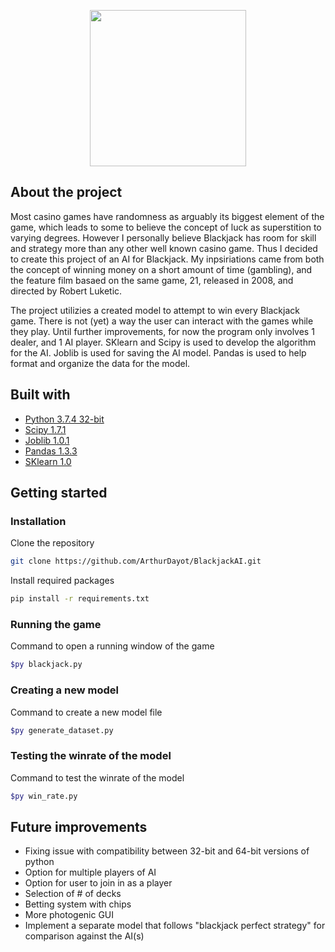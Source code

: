 <p align="center">
	<img width="250" src="https://dailycandidnews.com/wp-content/uploads/2019/10/sphe-21_2008-Full-Image_GalleryCover-en-US-1484000130237._UY500_UX667_RI_VnHhcIo852m4Dj7aUBcsnVlucmitZAou_TTW_.jpg">
</p>

<!-- About the project -->
## About the project
Most casino games have randomness as arguably its biggest element of the game, which leads to some to believe the concept of luck as superstition to varying degrees. However I personally believe Blackjack has room for skill and strategy more than any other well known casino game. Thus I decided to create this project of an AI for Blackjack. My inpsiriations came from both the concept of winning money on a short amount of time (gambling), and the feature film basaed on the same game, 21, released in 2008, and directed by Robert Luketic.

The project utilizies a created model to attempt to win every Blackjack game. There is not (yet) a way the user can interact with the games while they play. Until further improvements, for now the program only involves 1 dealer, and 1 AI player. SKlearn and Scipy is used to develop the algorithm for the AI. Joblib is used for saving the AI model. Pandas is used to help format and organize the data for the model.

<!-- Built with -->
##  Built with 
* [Python 3.7.4 32-bit](https://www.python.org/downloads/release/python-374/)
* [Scipy 1.7.1](https://www.scipy.org/)
* [Joblib 1.0.1](https://joblib.readthedocs.io/en/latest/)
* [Pandas 1.3.3](https://pandas.pydata.org/pandas-docs/stable/index.html)
* [SKlearn 1.0](https://scikit-learn.org/stable/)

<!-- Getting started -->
## Getting started
### Installation
Clone the repository
   ```sh
   git clone https://github.com/ArthurDayot/BlackjackAI.git
   ```
Install required packages
   ```sh
   pip install -r requirements.txt
   ```
### Running the game
Command to open a running window of the game
   ```sh
   $py blackjack.py
   ```
### Creating a new model
Command to create a new model file
   ```sh
   $py generate_dataset.py
   ```
### Testing the winrate of the model
Command to test the winrate of the model
   ```sh
   $py win_rate.py
   ```

<!-- Future improvements -->
## Future improvements
- Fixing issue with compatibility between 32-bit and 64-bit versions of python
- Option for multiple players of AI
- Option for user to join in as a player
- Selection of # of decks
- Betting system with chips
- More photogenic GUI
- Implement a separate model that follows "blackjack perfect strategy" for comparison against the AI(s)